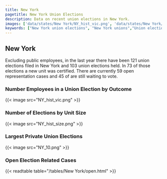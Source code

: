```yaml
---
title: New York
pagetitle: New York Union Elections
description: Data on recent union elections in New York.
images: ['data/states/New York/NY_hist_vic.png', 'data/states/New York/NY_hist_size.png', 'data/states/New York/NY_10.png']
keywords: ["New York union elections", "New York unions","Union elections"]
---
```

##  New York

Excluding public employees, in the last year there have been 121 union elections filed in New York and 103 union elections held. In 73 of those elections a new unit was certified. There are currently 59 open representation cases and 45 of are still waiting to vote.

### Number Employees in a Union Election by Outcome
{{< image src="NY_hist_vic.png" >}}

### Number of Elections by Unit Size
{{< image src="NY_hist_size.png" >}}

### Largest Private Union Elections
{{< image src="NY_10.png" >}}

### Open Election Related Cases
{{< readtable table="/tables/New York/open.html" >}}

